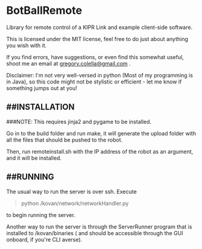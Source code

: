BotBallRemote
=============

Library for remote control of a KIPR Link and example client-side software.

This is licensed under the MIT license, feel free to do just about anything you wish with it.

If you find errors, have suggestions, or even find this somewhat useful, shoot me an email at gregory.colella@gmail.com .

Disclaimer: I'm not very well-versed in python (Most of my programming is in Java), so this code might not be stylistic
or efficient - let me know if something jumps out at you!


##INSTALLATION
------------

###NOTE:
	This requires jinja2 and pygame to be installed.

Go in to the build folder and run make, it will generate the upload folder with all the files that should be pushed to the robot.

Then, run remoteinstall.sh with the IP address of the robot as an argument, and it will be installed.


##RUNNING
-------

The usual way to run the server is over ssh. Execute 

>python /kovan/network/networkHandler.py

to begin running the server. 

Another way to run the server is through the ServerRunner program that is installed to /kovan/binaries ( and should be accessible
through the GUI onboard, if you're CLI averse).  





